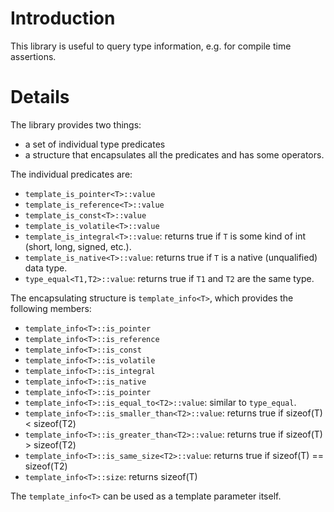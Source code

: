 # Introduction #

This library is useful to query type information, e.g. for compile time assertions.

# Details #

The library provides two things:
  * a set of individual type predicates
  * a structure that encapsulates all the predicates and has some operators.

The individual predicates are:
  * `template_is_pointer<T>::value`
  * `template_is_reference<T>::value`
  * `template_is_const<T>::value`
  * `template_is_volatile<T>::value`
  * `template_is_integral<T>::value`: returns true if `T` is some kind of int (short, long, signed, etc.).
  * `template_is_native<T>::value`: returns true if `T` is a native (unqualified) data type.
  * `type_equal<T1,T2>::value`: returns true if `T1` and `T2` are the same type.


The encapsulating structure is `template_info<T>`, which provides the following members:
  * `template_info<T>::is_pointer`
  * `template_info<T>::is_reference`
  * `template_info<T>::is_const`
  * `template_info<T>::is_volatile`
  * `template_info<T>::is_integral`
  * `template_info<T>::is_native`
  * `template_info<T>::is_pointer`
  * `template_info<T>::is_equal_to<T2>::value`: similar to `type_equal`.
  * `template_info<T>::is_smaller_than<T2>::value`: returns true if sizeof(T) < sizeof(T2)
  * `template_info<T>::is_greater_than<T2>::value`: returns true if sizeof(T) > sizeof(T2)
  * `template_info<T>::is_same_size<T2>::value`: returns true if sizeof(T) == sizeof(T2)
  * `template_info<T>::size`: returns sizeof(T)

The `template_info<T>` can be used as a template parameter itself.